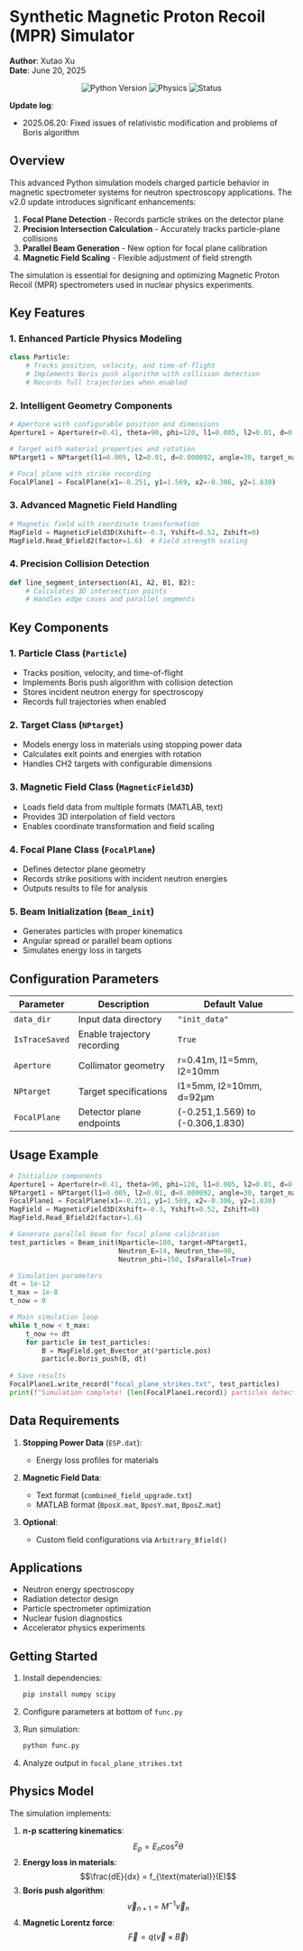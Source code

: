 # Synthetic Magnetic Proton Recoil (MPR) Simulator

**Author**: Xutao Xu  
**Date**: June 20, 2025  

<div align="center">
  <img src="https://img.shields.io/badge/Python-3.8%2B-blue" alt="Python Version">
  <img src="https://img.shields.io/badge/Physics-Nuclear%20Spectroscopy-green" alt="Physics">
  <img src="https://img.shields.io/badge/Status-Active-brightgreen" alt="Status">
</div>

**Update log**:
 - 2025.06.20: Fixed issues of relativistic modification and problems of Boris algorithm

## Overview
This advanced Python simulation models charged particle behavior in magnetic spectrometer systems for neutron spectroscopy applications. The v2.0 update introduces significant enhancements:

1. **Focal Plane Detection** - Records particle strikes on the detector plane
2. **Precision Intersection Calculation** - Accurately tracks particle-plane collisions
3. **Parallel Beam Generation** - New option for focal plane calibration
4. **Magnetic Field Scaling** - Flexible adjustment of field strength

The simulation is essential for designing and optimizing Magnetic Proton Recoil (MPR) spectrometers used in nuclear physics experiments.

## Key Features

### 1. Enhanced Particle Physics Modeling
```python
class Particle:
    # Tracks position, velocity, and time-of-flight
    # Implements Boris push algorithm with collision detection
    # Records full trajectories when enabled
```

### 2. Intelligent Geometry Components
```python
# Aperture with configurable position and dimensions
Aperture1 = Aperture(r=0.41, theta=90, phi=120, l1=0.005, l2=0.01, d=0.05)

# Target with material properties and rotation
NPtarget1 = NPtarget(l1=0.005, l2=0.01, d=0.000092, angle=30, target_name="CH2")

# Focal plane with strike recording
FocalPlane1 = FocalPlane(x1=-0.251, y1=1.569, x2=-0.306, y2=1.830)
```

### 3. Advanced Magnetic Field Handling
```python
# Magnetic field with coordinate transformation
MagField = MagneticField3D(Xshift=-0.3, Yshift=0.52, Zshift=0)
MagField.Read_Bfield2(factor=1.6)  # Field strength scaling
```

### 4. Precision Collision Detection
```python
def line_segment_intersection(A1, A2, B1, B2):
    # Calculates 3D intersection points
    # Handles edge cases and parallel segments
```

## Key Components

### 1. Particle Class (`Particle`)
- Tracks position, velocity, and time-of-flight
- Implements Boris push algorithm with collision detection
- Stores incident neutron energy for spectroscopy
- Records full trajectories when enabled

### 2. Target Class (`NPtarget`)
- Models energy loss in materials using stopping power data
- Calculates exit points and energies with rotation
- Handles CH2 targets with configurable dimensions

### 3. Magnetic Field Class (`MagneticField3D`)
- Loads field data from multiple formats (MATLAB, text)
- Provides 3D interpolation of field vectors
- Enables coordinate transformation and field scaling

### 4. Focal Plane Class (`FocalPlane`)
- Defines detector plane geometry
- Records strike positions with incident neutron energies
- Outputs results to file for analysis

### 5. Beam Initialization (`Beam_init`)
- Generates particles with proper kinematics
- Angular spread or parallel beam options
- Simulates energy loss in targets

## Configuration Parameters
| Parameter | Description | Default Value |
|-----------|-------------|---------------|
| `data_dir` | Input data directory | `"init_data"` |
| `IsTraceSaved` | Enable trajectory recording | `True` |
| `Aperture` | Collimator geometry | r=0.41m, l1=5mm, l2=10mm |
| `NPtarget` | Target specifications | l1=5mm, l2=10mm, d=92μm |
| `FocalPlane` | Detector plane endpoints | (-0.251,1.569) to (-0.306,1.830) |

## Usage Example

```python
# Initialize components
Aperture1 = Aperture(r=0.41, theta=90, phi=120, l1=0.005, l2=0.01, d=0.05)
NPtarget1 = NPtarget(l1=0.005, l2=0.01, d=0.000092, angle=30, target_name="CH2")
FocalPlane1 = FocalPlane(x1=-0.251, y1=1.569, x2=-0.306, y2=1.830)
MagField = MagneticField3D(Xshift=-0.3, Yshift=0.52, Zshift=0)
MagField.Read_Bfield2(factor=1.6)

# Generate parallel beam for focal plane calibration
test_particles = Beam_init(Nparticle=100, target=NPtarget1, 
                           Neutron_E=14, Neutron_the=90, 
                           Neutron_phi=150, IsParallel=True)

# Simulation parameters
dt = 1e-12
t_max = 1e-8
t_now = 0

# Main simulation loop
while t_now < t_max:
    t_now += dt
    for particle in test_particles:
        B = MagField.get_Bvector_at(*particle.pos)
        particle.Boris_push(B, dt)
        
# Save results
FocalPlane1.write_record("focal_plane_strikes.txt", test_particles)
print(f"Simulation complete! {len(FocalPlane1.record)} particles detected.")
```

## Data Requirements
1. **Stopping Power Data** (`ESP.dat`):
   - Energy loss profiles for materials
   
2. **Magnetic Field Data**:
   - Text format (`combined_field_upgrade.txt`)
   - MATLAB format (`BposX.mat`, `BposY.mat`, `BposZ.mat`)
   
3. **Optional**:
   - Custom field configurations via `Arbitrary_Bfield()`

## Applications
- Neutron energy spectroscopy
- Radiation detector design
- Particle spectrometer optimization
- Nuclear fusion diagnostics
- Accelerator physics experiments

## Getting Started
1. Install dependencies:
   ```bash
   pip install numpy scipy
   ```

2. Configure parameters at bottom of `func.py`

3. Run simulation:
   ```bash
   python func.py
   ```

4. Analyze output in `focal_plane_strikes.txt`

## Physics Model
The simulation implements:
1. **n-p scattering kinematics**:
   $$E_p = E_n \cos^2\theta$$
2. **Energy loss in materials**:
   $$\frac{dE}{dx} = f_{\text{material}}(E)$$
3. **Boris push algorithm**:
   $$\vec{v}_{n+1} = M^{-1} \vec{v}_n$$
4. **Magnetic Lorentz force**:
   $$\vec{F} = q(\vec{v} \times \vec{B})$$
